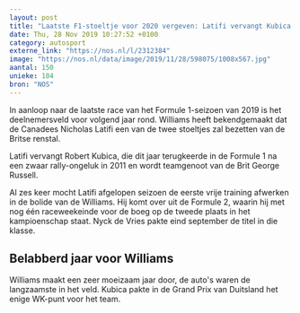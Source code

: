 ```yaml
---
layout: post
title: "Laatste F1-stoeltje voor 2020 vergeven: Latifi vervangt Kubica bij Williams"
date: Thu, 28 Nov 2019 10:27:52 +0100
category: autosport
externe_link: "https://nos.nl/l/2312384"
image: "https://nos.nl/data/image/2019/11/28/598075/1008x567.jpg"
aantal: 150
unieke: 104
bron: "NOS"
---
```


<p>In aanloop naar de laatste race van het Formule 1-seizoen van 2019 is het deelnemersveld voor volgend jaar rond. Williams heeft bekendgemaakt dat de Canadees Nicholas Latifi een van de twee stoeltjes zal bezetten van de Britse renstal.</p>
<p>Latifi vervangt Robert Kubica, die dit jaar terugkeerde in de Formule 1 na een zwaar rally-ongeluk in 2011 en wordt teamgenoot van de Brit George Russell.</p>
<p>Al zes keer mocht Latifi afgelopen seizoen de eerste vrije training afwerken in de bolide van de Williams. Hij komt over uit de Formule 2, waarin hij met nog één raceweekeinde voor de boeg op de tweede plaats in het kampioenschap staat. Nyck de Vries pakte eind september de titel in die klasse.</p>
<h2>Belabberd jaar voor Williams</h2>
<p>Williams maakt een zeer moeizaam jaar door, de auto's waren de langzaamste in het veld. Kubica pakte in de Grand Prix van Duitsland het enige WK-punt voor het team.</p>
